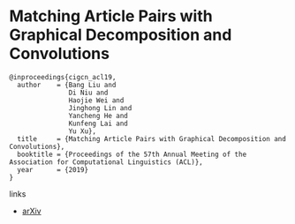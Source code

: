 # Matching Article Pairs with Graphical Decomposition and Convolutions

```
@inproceedings{cigcn_acl19,
  author    = {Bang Liu and
               Di Niu and
               Haojie Wei and
               Jinghong Lin and
               Yancheng He and
               Kunfeng Lai and
               Yu Xu},
  title     = {Matching Article Pairs with Graphical Decomposition and Convolutions},
  booktitle = {Proceedings of the 57th Annual Meeting of the Association for Computational Linguistics (ACL)},
  year      = {2019}
}
```

links
- [arXiv](https://arxiv.org/abs/1802.07459)
